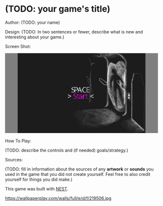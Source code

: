 # (TODO: your game's title)

Author: (TODO: your name)

Design: (TODO: In two sentences or fewer, describe what is new and interesting about your game.)

Screen Shot:

![Screen Shot](screenshot.png)

How To Play:

(TODO: describe the controls and (if needed) goals/strategy.)

Sources:

(TODO: fill in information about the sources of any **artwork** or **sounds** you used in the game that you did not create yourself. Feel free to also credit yourself for things you did make.)

This game was built with [NEST](NEST.md).

https://wallpaperplay.com/walls/full/e/d/f/219506.jpg